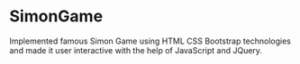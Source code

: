 # SimonGame
Implemented famous Simon Game using HTML CSS Bootstrap technologies and made it user interactive with the help of JavaScript and JQuery.

